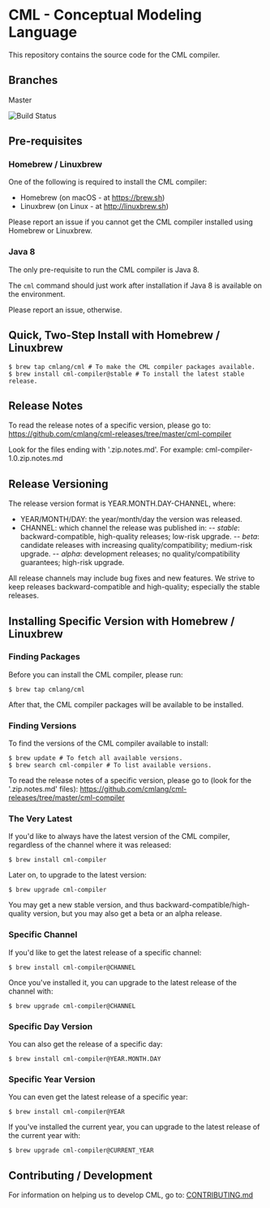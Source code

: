 # CML - Conceptual Modeling Language

This repository contains the source code for the CML compiler.

## Branches

Master

![Build Status](https://travis-ci.org/cmlang/cml-compiler.svg?branch=master)

## Pre-requisites

### Homebrew / Linuxbrew

One of the following is required to install the CML compiler:
- Homebrew (on macOS - at https://brew.sh)
- Linuxbrew (on Linux - at http://linuxbrew.sh)

Please report an issue if you cannot get the CML compiler installed using Homebrew or Linuxbrew.

### Java 8

The only pre-requisite to run the CML compiler is Java 8.

The `cml` command should just work after installation if Java 8 is available on the environment.

Please report an issue, otherwise.

## Quick, Two-Step Install with Homebrew / Linuxbrew

```
$ brew tap cmlang/cml # To make the CML compiler packages available.
$ brew install cml-compiler@stable # To install the latest stable release.
```

## Release Notes

To read the release notes of a specific version, please go to: https://github.com/cmlang/cml-releases/tree/master/cml-compiler

Look for the files ending with '.zip.notes.md'. For example: cml-compiler-1.0.zip.notes.md

## Release Versioning

The release version format is YEAR.MONTH.DAY-CHANNEL, where:
- YEAR/MONTH/DAY: the year/month/day the version was released.
- CHANNEL: which channel the release was published in:
-- _stable_: backward-compatible, high-quality releases; low-risk upgrade.
-- _beta_: candidate releases with increasing quality/compatibility; medium-risk upgrade.
-- _alpha_: development releases; no quality/compatibility guarantees; high-risk upgrade.

All release channels may include bug fixes and new features.
We strive to keep releases backward-compatible and high-quality;
especially the stable releases.

## Installing Specific Version with Homebrew / Linuxbrew

### Finding Packages

Before you can install the CML compiler, please run:

```
$ brew tap cmlang/cml
```

After that, the CML compiler packages will be available to be installed.

### Finding Versions

To find the versions of the CML compiler available to install:

```
$ brew update # To fetch all available versions.
$ brew search cml-compiler # To list available versions.
```

To read the release notes of a specific version, please go to (look for the '.zip.notes.md' files): https://github.com/cmlang/cml-releases/tree/master/cml-compiler

### The Very Latest

If you'd like to always have the latest version of the CML compiler,
regardless of the channel where it was released:

```
$ brew install cml-compiler
```

Later on, to upgrade to the latest version:

```
$ brew upgrade cml-compiler
```

You may get a new stable version,
and thus backward-compatible/high-quality version,
but you may also get a beta or an alpha release.

### Specific Channel

If you'd like to get the latest release of a specific channel:

```
$ brew install cml-compiler@CHANNEL
```

Once you've installed it, you can upgrade to the latest release of the channel with:

```
$ brew upgrade cml-compiler@CHANNEL
```

### Specific Day Version

You can also get the release of a specific day:

```
$ brew install cml-compiler@YEAR.MONTH.DAY
```

### Specific Year Version

You can even get the latest release of a specific year:

```
$ brew install cml-compiler@YEAR
```

If you've installed the current year, you can upgrade to the latest release of the current year with:

```
$ brew upgrade cml-compiler@CURRENT_YEAR
```

## Contributing / Development

For information on helping us to develop CML, go to: [CONTRIBUTING.md](https://github.com/cmlang/cml-compiler/blob/master/CONTRIBUTING.md)
